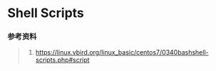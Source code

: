 # Shell Scripts

### 参考资料
> 1. https://linux.vbird.org/linux_basic/centos7/0340bashshell-scripts.php#script